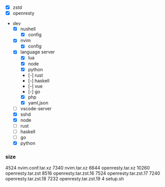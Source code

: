- [x] zstd
- [x] openresty
- dev
    - [x] nushell
        - [x] config
    - [x] nvim
        - [x] config
    - [x] language server
        - [x] lua
        - [x] node
        - [x] python
        - [-] rust
        - [-] haskell
        - [-] vue
        - [-] go
        - [x] php
        - [x] yaml,json
    - [ ] vscode-server
    - [x] sshd
    - [x] node
    - [ ] rust
    - [ ] haskell
    - [ ] go
    - [x] python

### size
4524    nvim.conf.tar.xz
7340    nvim.tar.xz
6644    openresty.tar.xz
10260   openresty.tar.zst
8516    openresty.tar.zst.16
7524    openresty.tar.zst.17
7240    openresty.tar.zst.18
7232    openresty.tar.zst.19
4       setup.sh
